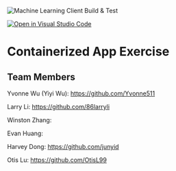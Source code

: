 ![Machine Learning Client Build & Test](https://github.com/software-students-fall2022/containerized-app-exercise-team3/actions/workflows/ml-client.yaml/badge.svg)

[![Open in Visual Studio Code](https://classroom.github.com/assets/open-in-vscode-c66648af7eb3fe8bc4f294546bfd86ef473780cde1dea487d3c4ff354943c9ae.svg)](https://classroom.github.com/online_ide?assignment_repo_id=9334538&assignment_repo_type=AssignmentRepo)
# Containerized App Exercise

## Team Members
Yvonne Wu (Yiyi Wu): https://github.com/Yvonne511

Larry Li: https://github.com/86larryli

Winston Zhang: 

Evan Huang: 

Harvey Dong: https://github.com/junyid

Otis Lu: https://github.com/OtisL99
